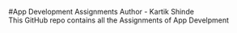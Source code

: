 #App Development Assignments
Author - Kartik Shinde
<br>
This GitHub repo contains all the Assignments of App Develpment
